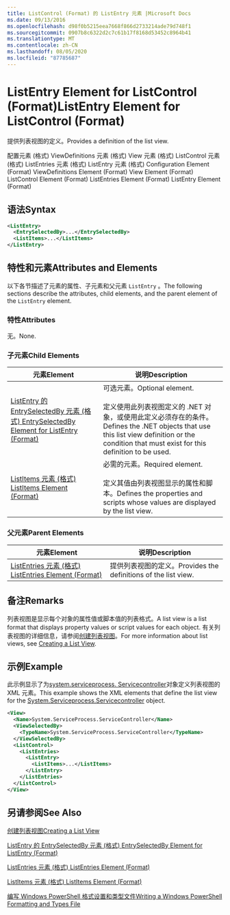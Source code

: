 ```yaml
---
title: ListControl (Format) 的 ListEntry 元素 |Microsoft Docs
ms.date: 09/13/2016
ms.openlocfilehash: d98f0b5215eea7668f866d2733214ade79d748f1
ms.sourcegitcommit: 0907b8c6322d2c7c61b17f8168d53452c8964b41
ms.translationtype: MT
ms.contentlocale: zh-CN
ms.lasthandoff: 08/05/2020
ms.locfileid: "87785687"
---
```

# <a name="listentry-element-for-listcontrol-format"></a><span data-ttu-id="f4784-102">ListEntry Element for ListControl (Format)</span><span class="sxs-lookup"><span data-stu-id="f4784-102">ListEntry Element for ListControl (Format)</span></span>

<span data-ttu-id="f4784-103">提供列表视图的定义。</span><span class="sxs-lookup"><span data-stu-id="f4784-103">Provides a definition of the list view.</span></span>

<span data-ttu-id="f4784-104">配置元素 (格式) ViewDefinitions 元素 (格式) View 元素 (格式) ListControl 元素 (格式) ListEntries 元素 (格式) ListEntry 元素 (格式) </span><span class="sxs-lookup"><span data-stu-id="f4784-104">Configuration Element (Format) ViewDefinitions Element (Format) View Element (Format) ListControl Element (Format) ListEntries Element (Format) ListEntry Element (Format)</span></span>

## <a name="syntax"></a><span data-ttu-id="f4784-105">语法</span><span class="sxs-lookup"><span data-stu-id="f4784-105">Syntax</span></span>

```xml
<ListEntry>
  <EntrySelectedBy>...</EntrySelectedBy>
  <ListItems>...</ListItems>
</ListEntry>
```

## <a name="attributes-and-elements"></a><span data-ttu-id="f4784-106">特性和元素</span><span class="sxs-lookup"><span data-stu-id="f4784-106">Attributes and Elements</span></span>

<span data-ttu-id="f4784-107">以下各节描述了元素的属性、子元素和父元素 `ListEntry` 。</span><span class="sxs-lookup"><span data-stu-id="f4784-107">The following sections describe the attributes, child elements, and the parent element of the `ListEntry` element.</span></span>

### <a name="attributes"></a><span data-ttu-id="f4784-108">特性</span><span class="sxs-lookup"><span data-stu-id="f4784-108">Attributes</span></span>

<span data-ttu-id="f4784-109">无。</span><span class="sxs-lookup"><span data-stu-id="f4784-109">None.</span></span>

### <a name="child-elements"></a><span data-ttu-id="f4784-110">子元素</span><span class="sxs-lookup"><span data-stu-id="f4784-110">Child Elements</span></span>

|<span data-ttu-id="f4784-111">元素</span><span class="sxs-lookup"><span data-stu-id="f4784-111">Element</span></span>|<span data-ttu-id="f4784-112">说明</span><span class="sxs-lookup"><span data-stu-id="f4784-112">Description</span></span>|
|-------------|-----------------|
|[<span data-ttu-id="f4784-113">ListEntry 的 EntrySelectedBy 元素 (格式) </span><span class="sxs-lookup"><span data-stu-id="f4784-113">EntrySelectedBy Element for ListEntry (Format)</span></span>](./entryselectedby-element-for-listentry-for-listcontrol-format.md)|<span data-ttu-id="f4784-114">可选元素。</span><span class="sxs-lookup"><span data-stu-id="f4784-114">Optional element.</span></span><br /><br /> <span data-ttu-id="f4784-115">定义使用此列表视图定义的 .NET 对象，或使用此定义必须存在的条件。</span><span class="sxs-lookup"><span data-stu-id="f4784-115">Defines the .NET objects that use this list view definition or the condition that must exist for this definition to be used.</span></span>|
|[<span data-ttu-id="f4784-116">ListItems 元素 (格式) </span><span class="sxs-lookup"><span data-stu-id="f4784-116">ListItems Element (Format)</span></span>](./listitems-element-for-listentry-for-listcontrol-format.md)|<span data-ttu-id="f4784-117">必需的元素。</span><span class="sxs-lookup"><span data-stu-id="f4784-117">Required element.</span></span><br /><br /> <span data-ttu-id="f4784-118">定义其值由列表视图显示的属性和脚本。</span><span class="sxs-lookup"><span data-stu-id="f4784-118">Defines the properties and scripts whose values are displayed by the list view.</span></span>|

### <a name="parent-elements"></a><span data-ttu-id="f4784-119">父元素</span><span class="sxs-lookup"><span data-stu-id="f4784-119">Parent Elements</span></span>

|<span data-ttu-id="f4784-120">元素</span><span class="sxs-lookup"><span data-stu-id="f4784-120">Element</span></span>|<span data-ttu-id="f4784-121">说明</span><span class="sxs-lookup"><span data-stu-id="f4784-121">Description</span></span>|
|-------------|-----------------|
|[<span data-ttu-id="f4784-122">ListEntries 元素 (格式) </span><span class="sxs-lookup"><span data-stu-id="f4784-122">ListEntries Element (Format)</span></span>](./listentries-element-for-listcontrol-format.md)|<span data-ttu-id="f4784-123">提供列表视图的定义。</span><span class="sxs-lookup"><span data-stu-id="f4784-123">Provides the definitions of the list view.</span></span>|

## <a name="remarks"></a><span data-ttu-id="f4784-124">备注</span><span class="sxs-lookup"><span data-stu-id="f4784-124">Remarks</span></span>

<span data-ttu-id="f4784-125">列表视图是显示每个对象的属性值或脚本值的列表格式。</span><span class="sxs-lookup"><span data-stu-id="f4784-125">A list view is a list format that displays property values or script values for each object.</span></span> <span data-ttu-id="f4784-126">有关列表视图的详细信息，请参阅[创建列表视图](./creating-a-list-view.md)。</span><span class="sxs-lookup"><span data-stu-id="f4784-126">For more information about list views, see [Creating a List View](./creating-a-list-view.md).</span></span>

## <a name="example"></a><span data-ttu-id="f4784-127">示例</span><span class="sxs-lookup"><span data-stu-id="f4784-127">Example</span></span>

<span data-ttu-id="f4784-128">此示例显示了为[system.serviceprocess. Servicecontroller](/dotnet/api/System.ServiceProcess.ServiceController)对象定义列表视图的 XML 元素。</span><span class="sxs-lookup"><span data-stu-id="f4784-128">This example shows the XML elements that define the list view for the [System.Serviceprocess.Servicecontroller](/dotnet/api/System.ServiceProcess.ServiceController) object.</span></span>

```xml
<View>
  <Name>System.ServiceProcess.ServiceController</Name>
  <ViewSelectedBy>
    <TypeName>System.ServiceProcess.ServiceController</TypeName>
  </ViewSelectedBy>
  <ListControl>
    <ListEntries>
      <ListEntry>
        <ListItems>...</ListItems>
      </ListEntry>
    </ListEntries>
  </ListControl>
</View>
```

## <a name="see-also"></a><span data-ttu-id="f4784-129">另请参阅</span><span class="sxs-lookup"><span data-stu-id="f4784-129">See Also</span></span>

[<span data-ttu-id="f4784-130">创建列表视图</span><span class="sxs-lookup"><span data-stu-id="f4784-130">Creating a List View</span></span>](./creating-a-list-view.md)

[<span data-ttu-id="f4784-131">ListEntry 的 EntrySelectedBy 元素 (格式) </span><span class="sxs-lookup"><span data-stu-id="f4784-131">EntrySelectedBy Element for ListEntry (Format)</span></span>](./entryselectedby-element-for-listentry-for-listcontrol-format.md)

[<span data-ttu-id="f4784-132">ListEntries 元素 (格式) </span><span class="sxs-lookup"><span data-stu-id="f4784-132">ListEntries Element (Format)</span></span>](./listentries-element-for-listcontrol-format.md)

[<span data-ttu-id="f4784-133">ListItems 元素 (格式) </span><span class="sxs-lookup"><span data-stu-id="f4784-133">ListItems Element (Format)</span></span>](./listitems-element-for-listentry-for-listcontrol-format.md)

[<span data-ttu-id="f4784-134">编写 Windows PowerShell 格式设置和类型文件</span><span class="sxs-lookup"><span data-stu-id="f4784-134">Writing a Windows PowerShell Formatting and Types File</span></span>](./writing-a-powershell-formatting-file.md)
